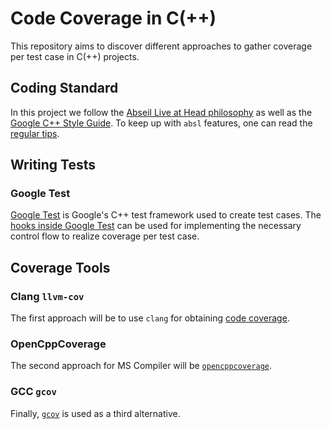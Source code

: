 # Code Coverage in C(++)

This repository aims to discover different approaches to gather coverage per test case in C(++) projects.

## Coding Standard

In this project we follow the [Abseil Live at Head philosophy](https://abseil.io/about/philosophy) as well as the [Google C++ Style Guide](https://google.github.io/styleguide/cppguide.html).
To keep up with `absl` features, one can read the [regular tips](https://abseil.io/tips/).

## Writing Tests

### Google Test

[Google Test](https://github.com/google/googletest) is Google's C++ test framework used to create test cases.
The [hooks inside Google Test](https://github.com/google/googletest/blob/master/googletest/docs/advanced.md#defining-event-listeners) can be used for implementing the necessary control flow to realize coverage per test case.

## Coverage Tools

### Clang `llvm-cov`

The first approach will be to use `clang` for obtaining [code coverage](https://clang.llvm.org/docs/SourceBasedCodeCoverage.html).

### OpenCppCoverage

The second approach for MS Compiler will be [`opencppcoverage`](https://github.com/OpenCppCoverage/OpenCppCoverage).

### GCC `gcov`

Finally, [`gcov`](https://gcc.gnu.org/onlinedocs/gcc/Gcov.html) is used as a third alternative.